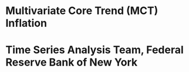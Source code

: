 # Multivariate Core Trend (MCT) Inflation
# Time Series Analysis Team, Federal Reserve Bank of New York

